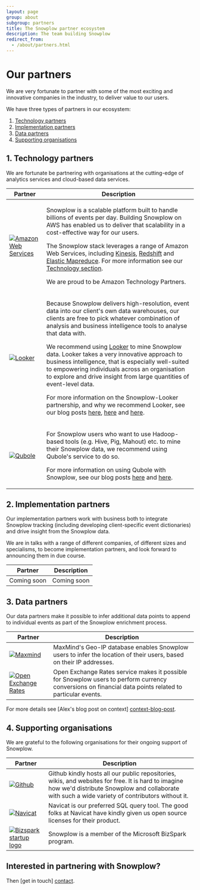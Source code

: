 ```yaml
---
layout: page
group: about
subgroup: partners
title: The Snowplow partner ecosystem
description: The team building Snowplow
redirect_from:
  - /about/partners.html
---
```


# Our partners

We are very fortunate to partner with some of the most exciting and innovative companies in the industry, to deliver value to our users.

We have three types of partners in our ecosystem:

1. [Technology partners](#technology)
2. [Implementation partners](#implementation)
3. [Data partners](#data)
4. [Supporting organisations](#support)

<div class="html">
<a name="technology"><h2>1. Technology partners</h2></a>
</div>

We are fortunate be partnering with organisations at the cutting-edge of analytics services and cloud-based data services.

<table class="table">
	<thead>
		<th>Partner</th>
		<th>Description</th>
	</thead>
	<tr>
		<td><a href="http://aws.amazon.com/"><img src="/assets/img/APN_Standard_Technology_Partner_small.png" title="Amazon Web Services" /></a></td>
		<td>
			<p>Snowplow is a scalable platform built to handle billions of events per day. Building Snowplow on AWS has enabled us to deliver that scalability in a cost-effective way for our users.</p>
			<p>The Snowplow stack leverages a range of Amazon Web Services, including <a href="http://aws.amazon.com/kinesis/">Kinesis</a>, <a href="http://aws.amazon.com/redshift/">Redshift</a> and <a href="http://aws.amazon.com/elasticmapreduce/">Elastic Mapreduce</a>. For more information see our <a href="">Technology section</a>.</p>
			<p>We are proud to be Amazon Technology Partners.</p>
		</td>
	</tr>
	<tr>
		<td><a href="http://looker.com/"><img src="/assets/img/looker_logo.png" title="Looker"></a></td>
		<td>
			<p>Because Snowplow delivers high-resolution, event data into our client's own data warehouses, our clients are free to pick whatever combination of analysis and business intelligence tools to analyse that data with.</p>
			<p>We recommend using <a href="http://looker.com/">Looker</a> to mine Snowplow data. Looker takes a very innovative approach to business intelligence, that is especially well-suited to empowering individuals across an organisation to explore and drive insight from large quantities of event-level data.</p>
			<p>For more information on the Snowplow-Looker partnership, and why we recommend Looker, see our blog posts <a href="/blog/2014/03/19/snowplow-and-looker-announce-formal-partnership/">here</a>, <a href="/blog/2014/01/08/five-things-that-make-analyzing-snowplow-data-with-looker-an-absolute-pleasure">here</a> and <a href="/blog/2014/01/08/five-things-that-make-analyzing-snowplow-data-with-looker-an-absolute-pleasure">here</a>.</p>
		</td>
	</tr>
	<tr>
		<td>
			<a href="http://www.qubole.com/"><img src="/assets/img/qubole_logo_small.png" title="Qubole"></a>
		</td>
		<td>
			<p>For Snowplow users who want to use Hadoop-based tools (e.g. Hive, Pig, Mahout) etc. to mine their Snowplow data, we recommend using Qubole's service to do so.</p>
			<p>For more information on using Qubole with Snowplow, see our blog posts <a href="/blog/2013/09/03/using-qubole-to-analyze-snowplow-web-data/">here</a> and <a href="/blog/2013/09/11/reprocessing-bad-data-using-hive-the-json-serde-and-qubole/">here</a>.</p>
		</td>
	</tr>
</table>

<div class="html">
<a name="implementation"><h2>2. Implementation partners</h2></a>
</div>

Our implementation partners work with business both to integrate Snowplow tracking (including developing client-specific event dictionaries) and drive insight from the Snowplow data.

We are in talks with a range of different companies, of different sizes and specialisms, to become implementation partners, and look forward to announcing them in due course.

<table class="table">
	<thead>
		<th>Partner</th>
		<th>Description</th>
	</thead>
	<tr>
		<td>Coming soon</td>
		<td>Coming soon</td>
	</tr>
</table>

<div class="html">
<a name="data"><h2>3. Data partners</h2> </a>
</div>

Our data partners make it possible to infer additional data points to append to individual events as part of the Snowplow enrichment process.

<table class="table">
	<thead>
		<th>Partner</th>
		<th>Description</th>
	</thead>
	<tr>
		<td><a href="http://www.maxmind.com/?rId=snowplow"><img src="/assets/img/maxmind_small.gif" title="Maxmind" /></a></td>
		<td>MaxMind's Geo-IP database enables Snowplow users to infer the location of their users, based on their IP addresses.</td>
	</tr>
	<tr>
		<td><a href="https://openexchangerates.org/"><img src="/assets/img/open-exchange-rates_small.png" title="Open Exchange Rates" /></a></td>
		<td>Open Exchange Rates service makes it possible for Snowplow users to perform currency conversions on financial data points related to particular events.</td>
	</tr>
</table>

For more details see [Alex's blog post on context] [context-blog-post].

<div class="html">
<a name="support"><h2>4. Supporting organisations</h2></a>
</div>

We are grateful to the following organisations for their ongoing support of Snowplow.

<table class="table">
	<thead>
		<th>Partner</th>
		<th>Description</th>
	</thead>
	<tr>
		<td><a href="https://github.com/"><img src="/assets/img/github_small.png" title="Github" /></a></td>
		<td>Github kindly hosts all our public repositories, wikis, and websites for free. It is hard to imagine how we'd distribute Snowplow and collaborate with such a wide variety of contributors without it.</td>
	</tr>
	<tr>
		<td><a href="http://www.navicat.com/"><img src="/assets/img/navicat_logo_small.jpg" title="Navicat" /></a></td>
		<td>Navicat is our preferred SQL query tool. The good folks at Navicat have kindly given us open source licenses for their product.</td>
	</tr>
	<tr>
		<td><a href=""><img src="/assets/img/bizspark_logo_small.jpg" title="Bizspark startup logo" /></a></td>
		<td>Snowplow is a member of the Microsoft BizSpark program.</td>
	</tr>
</table>

## Interested in partnering with Snowplow?

Then [get in touch] [contact].

[context-blog-post]: /blog/2014/03/11/building-an-event-grammar-understanding-context/
[contact]: /about/index.html
